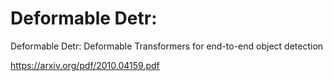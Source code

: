 # Deformable Detr: 

Deformable Detr: Deformable Transformers for end-to-end object detection

https://arxiv.org/pdf/2010.04159.pdf


















